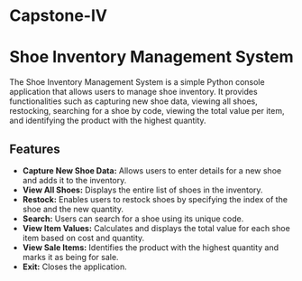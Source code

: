 # Capstone-IV

# Shoe Inventory Management System

The Shoe Inventory Management System is a simple Python console application that allows users to manage shoe inventory. It provides functionalities such as capturing new shoe data, viewing all shoes, restocking, searching for a shoe by code, viewing the total value per item, and identifying the product with the highest quantity.

## Features

- **Capture New Shoe Data:** Allows users to enter details for a new shoe and adds it to the inventory.
- **View All Shoes:** Displays the entire list of shoes in the inventory.
- **Restock:** Enables users to restock shoes by specifying the index of the shoe and the new quantity.
- **Search:** Users can search for a shoe using its unique code.
- **View Item Values:** Calculates and displays the total value for each shoe item based on cost and quantity.
- **View Sale Items:** Identifies the product with the highest quantity and marks it as being for sale.
- **Exit:** Closes the application.

